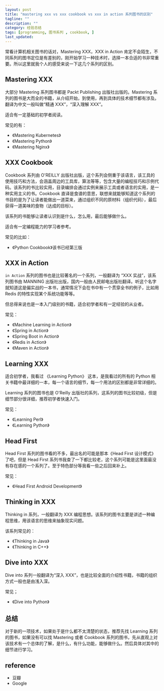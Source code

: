 ```yaml
---
layout: post
title: "mastering xxx vs xxx cookbook vs xxx in action 系列图书的区别"
tagline: ""
description: ""
category: 经验总结
tags: [programming, 图书系列 , cookbook, ]
last_updated:
---
```


常看计算机相关图书的话对，Mastering XXX，XXX in Action 肯定不会陌生，不同系列的图书定位是有差别的，刚开始学习一种技术时，选择一本合适的书非常重要。所以这里就我个人的感受来说一下这几个系列的区别。

## Mastering XXX
大部分 Mastering 系列图书都是 Packt Publishing 出版社出版的。Mastering 系列的图书是大而全的书籍，从介绍开始，到使用，再到具体的技术细节都有涉及。翻译为中文一般叫做“精通 XXX”，“深入理解 XXX”。

适合有一定基础的初学者阅读。

常见的有：

- 《Mastering Kubernetes》
- 《Mastering Python》
- 《Mastering Nginx》


## XXX Cookbook
Cookbook 系列由 O'REILLY 出版社出版，这个系列会侧重于该语言，该工具的使用技巧和方法，会涵盖周边的工具库，算法等等，包含大量的编程技巧和示例代码。该系列的书比较实用，目录编排会通过实例来展示工具或者语言的实用，是一种实用主义的书。Cookbook 直译是食谱的意思，联想来就能够知道这个系列的书目的是为了让读者能做出一道菜来，通过组织不同的原材料（组织代码），最后获得一道美味的食物（达成的目标）。

该系列的书能够让读者认识到是什么，怎么用，最后能够做什么。

适合有一定编程能力的学习者参考。

常见的比如：

- 《Python Cookbook》该书已经第三版


## XXX in Action
`in Action` 系列的图书也是比较著名的一个系列，一般翻译为 “XXX 实战”，该系列图书由 MANNING 出版社出版，国内一般由人民邮电出版社翻译。听这个名字就知道这是偏实战的一本书，通常情况下会在书中有一个贯穿全书的例子，比如用 Redis 的特性实现某个系统功能等等。

但总得来说也是一本入门级别的书籍，适合初学者和有一定经验的从业者。

常见：

- 《Machine Learning in Action》
- 《Spring in Action》
- 《Spring Boot in Action》
- 《Redis in Action》
- 《Maven in Action》

## Learning XXX
适合初学者，我看过 《Learning Python》 这本，是我看过的所有的 Python 相关书籍中最详细的一本，每一个语言的细节，每一个用法的区别都是非常详细的。

Learning 系列的图书也是 O'Reilly 出版社的系列，这系列的图书比较初级，但是细节部分很详细，推荐初学者快速入门。

常见：

- 《Learning Perl》
- 《Learning Python》

## Head First
Head First 系列的图书看的不多，最出名的可能是那本《Head First 设计模式》了吧，但是 Head First 系列书我查了一下都比较老，这个系列可能是这里面最没有存在感的一个系列了。至于特色部分等我看一些之后回来补上。

常见：

- 《Head First Android Development》

## Thinking in XXX
Thinking in 系列，一般翻译为 XXX 编程思想。该系列的图书主要是讲述一种编程思维，用该语言的思维来抽象现实问题。

该系列常见的：

- 《Thinking in Java》
- 《Thinking in C++》

## Dive into XXX
Dive into 系列一般翻译为“深入 XXX”，也是比较全面的介绍性书籍，书籍的组织方式一般也是由浅入深。

常见；

- 《Dive into Python》

## 总结
对于新的一项技术，如果处于是什么都不太清楚的状态，推荐先找 Learning 系列的图书，如果没有可以找 Mastering 或者 Cookbook 系列的图书，先从直观上对该技术有一个总体的了解，是什么，有什么功能，能够做什么。然后具体对其中的细节进行学习。

## reference

- 豆瓣
- Google
